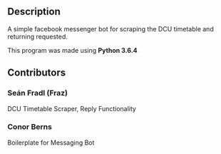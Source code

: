 ## Description 

A simple facebook messenger bot for scraping the DCU timetable and returning requested.

This program was made using **Python 3.6.4**

## Contributors

### Seán Fradl (Fraz)

DCU Timetable Scraper, Reply Functionality

### Conor Berns

Boilerplate for Messaging Bot
